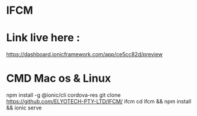 # IFCM 
# Link live here : 
https://dashboard.ionicframework.com/app/ce5cc82d/preview

# CMD Mac os & Linux 
npm install -g @ionic/cli cordova-res 
git clone https://github.com/ELYOTECH-PTY-LTD/IFCM/ ifcm 
cd ifcm && npm install && ionic serve
